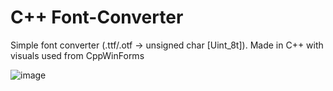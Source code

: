 # C++ Font-Converter
Simple font converter (.ttf/.otf -> unsigned char [Uint_8t]). Made in C++ with visuals used from CppWinForms

![image](https://github.com/99Anvar99/Font-Converter/assets/60616540/13324148-73ab-4fb0-9a82-6e82d3522ca7)
